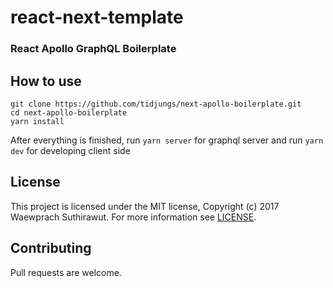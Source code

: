 # react-next-template
### React Apollo GraphQL Boilerplate

## How to use
```
git clone https://github.com/tidjungs/next-apollo-boilerplate.git
cd next-apollo-boilerplate
yarn install
```
After everything is finished, run `yarn server` for graphql server
and run `yarn dev` for developing client side

## License

This project is licensed under the MIT license, Copyright (c) 2017 Waewprach Suthirawut. For more information see [LICENSE](LICENSE).

## Contributing
Pull requests are welcome.

